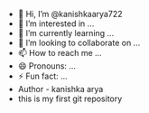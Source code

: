 - 👋 Hi, I’m @kanishkaarya722
- 👀 I’m interested in ...
- 🌱 I’m currently learning ...
- 💞️ I’m looking to collaborate on ...
- 📫 How to reach me ...
- 😄 Pronouns: ...
- ⚡ Fun fact: ...
- Author - kanishka arya
- this is my first git repository
<!---
kanishkaarya722/kanishkaarya722 is a ✨ special ✨ repository because its `README.md` (this fi appears on your GitHub profile.
You can click the Preview link to take a look at your changes.
--->
